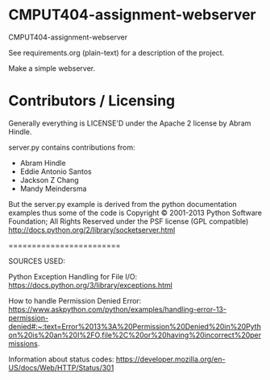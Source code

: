 CMPUT404-assignment-webserver
=============================

CMPUT404-assignment-webserver

See requirements.org (plain-text) for a description of the project.

Make a simple webserver.

Contributors / Licensing
========================

Generally everything is LICENSE'D under the Apache 2 license by Abram Hindle.

server.py contains contributions from:

* Abram Hindle
* Eddie Antonio Santos
* Jackson Z Chang
* Mandy Meindersma 

But the server.py example is derived from the python documentation
examples thus some of the code is Copyright © 2001-2013 Python
Software Foundation; All Rights Reserved under the PSF license (GPL
compatible) http://docs.python.org/2/library/socketserver.html

========================

SOURCES USED:

Python Exception Handling for File I/O:
https://docs.python.org/3/library/exceptions.html

How to handle Permission Denied Error:
https://www.askpython.com/python/examples/handling-error-13-permission-denied#:~:text=Error%2013%3A%20Permission%20Denied%20in%20Python%20is%20an%20I%2FO,file%2C%20or%20having%20incorrect%20permissions.

Information about status codes:
https://developer.mozilla.org/en-US/docs/Web/HTTP/Status/301